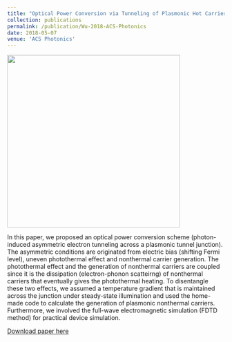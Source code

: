 ```yaml
---
title: "Optical Power Conversion via Tunneling of Plasmonic Hot Carriers"
collection: publications
permalink: /publication/Wu-2018-ACS-Photonics
date: 2018-05-07
venue: 'ACS Photonics'
---
```

<img src="http://ShengxiangWuPlasmonic.github.io/images/TOC_1_new.jpg" width="400">

In this paper, we proposed an optical power conversion scheme (photon-induced asymmetric electron tunneling across a plasmonic tunnel junction). The asymmetric conditions are originated from electric bias (shifting Fermi level), uneven photothermal effect and nonthermal carrier generation. The photothermal effect and the generation of nonthermal carriers are coupled since it is the dissipation (electron-phonon scatteirng) of nonthermal carriers that eventually gives the photothermal heating. To disentangle these two effects, we assumed a temperature gradient that is maintained across the junction under steady-state illumination and used the home-made code to calculate the generation of plasmonic nonthermal carriers. Furthermore, we involved the full-wave electromagnetic simulation (FDTD method) for practical device simulation.

[Download paper here](http://ShengxiangWuPlasmonic.github.io/files/Wu-2018-ACS-Photonics.pdf)

